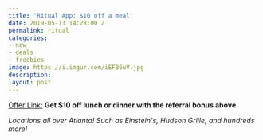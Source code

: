 ```yaml
---
title: 'Ritual App: $10 off a meal'
date: 2019-05-13 14:28:00 Z
permalink: ritual
categories:
- new
- deals
- freebies
image: https://i.imgur.com/iEFB6uV.jpg
description: 
layout: post
---
```


[Offer Link:](https://invite.ritual.co/JENNIFER14911) **Get $10 off lunch or dinner with the referral bonus above**

*Locations all over Atlanta! Such as Einstein's, Hudson Grille, and hundreds more!*